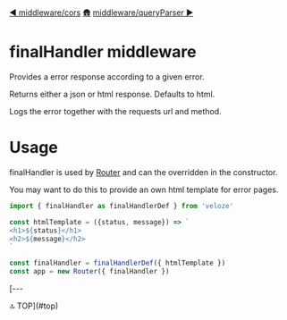 [◀︎ middleware/cors](../middleware/cors.md)
[🛖](../index.md)
[middleware/queryParser ▶](../middleware/queryParser.md)

# finalHandler middleware

Provides a error response according to a given error. 

Returns either a json or html response. Defaults to html. 

Logs the error together with the requests url and method.

# Usage

finalHandler is used by [Router](../core/Router.md) and can the overridden in the constructor.

You may want to do this to provide an own html template for error pages. 

```js
import { finalHandler as finalHandlerDef } from 'veloze'

const htmlTemplate = ({status, message}) => `
<h1>${status}</h1>
<h2>${message}</h2>
`

const finalHandler = finalHandlerDef({ htmlTemplate })
const app = new Router({ finalHandler })
```

[---

🔝 TOP](#top)
